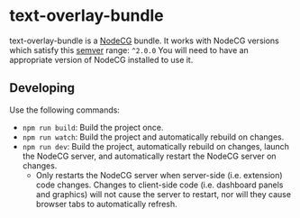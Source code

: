 # text-overlay-bundle

text-overlay-bundle is a [NodeCG](http://github.com/nodecg/nodecg) bundle.
It works with NodeCG versions which satisfy this [semver](https://docs.npmjs.com/getting-started/semantic-versioning) range: `^2.0.0`
You will need to have an appropriate version of NodeCG installed to use it.


## Developing

Use the following commands:

-   `npm run build`: Build the project once.
-   `npm run watch`: Build the project and automatically rebuild on changes.
-   `npm run dev`: Build the project, automatically rebuild on changes, launch the NodeCG server, and automatically restart the NodeCG server on changes.
    -   Only restarts the NodeCG server when server-side (i.e. extension) code changes. Changes to client-side code (i.e. dashboard panels and graphics) will not cause the server to restart, nor will they cause browser tabs to automatically refresh.


